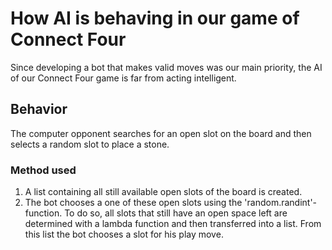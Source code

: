 # How AI is behaving in our game of Connect Four

Since developing a bot that makes valid moves was our main priority, the AI of our Connect Four game 
is far from acting intelligent.

## Behavior
The computer opponent searches for an open slot on the board and then selects a random slot to place 
a stone.

### Method used
1. A list containing all still available open slots of the board is created. 
2. The bot chooses a one of these open slots using the 'random.randint'-function. To do so, all slots 
that still have an open space left are determined with a lambda function and then transferred into a 
list. From this list the bot chooses a slot for his play move.
 